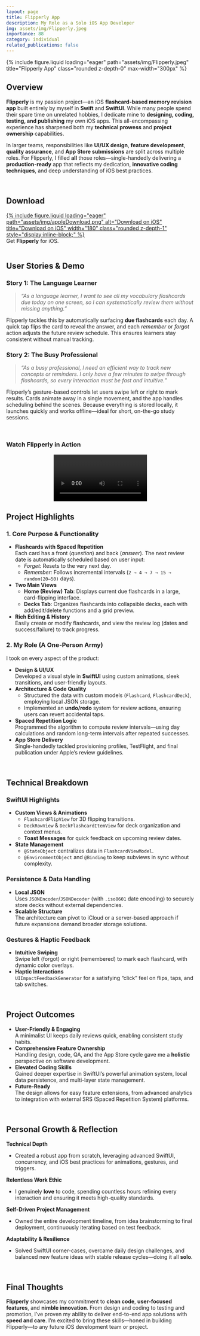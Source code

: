 ```yaml
---
layout: page
title: Flipperly App
description: My Role as a Solo iOS App Developer
img: assets/img/Flipperly.jpeg
importance: 88
category: individual
related_publications: false
---
```


<div class="row">
  <div class="col-sm mt-3 mt-md-0 text-center">
    {% include figure.liquid
       loading="eager"
       path="assets/img/Flipperly.jpeg"
       title="Flipperly App"
       class="rounded z-depth-0"
       max-width="300px"
    %}
  </div>
</div>

## Overview

**Flipperly** is my passion project—an iOS **flashcard-based memory revision app** built entirely by myself in **Swift** and **SwiftUI**. While many people spend their spare time on unrelated hobbies, I dedicate mine to **designing, coding, testing, and publishing** my own iOS apps. This all-encompassing experience has sharpened both my **technical prowess** and **project ownership** capabilities.

In larger teams, responsibilities like **UI/UX design**, **feature development**, **quality assurance**, and **App Store submissions** are split across multiple roles. For Flipperly, I filled **all** those roles—single-handedly delivering a **production-ready** app that reflects my dedication, **innovative coding techniques**, and deep understanding of iOS best practices.

<br>

## Download

<div class="row my-3">
  <div class="col-sm-12 text-center">
    <div class="row">
      <div class="col-sm">
        <a href="https://apps.apple.com/us/app/flipperly/id6743181103" 
           target="_blank" 
           style="display:inline-block;"
        >
          {% include figure.liquid
             loading="eager"
             path="assets/img/appleDownload.png"
             alt="Download on iOS"
             title="Download on iOS"
             width="180"
             class="rounded z-depth-1"
             style="display:inline-block;"
          %}
        </a>
      </div>
    </div>
    <div class="caption my-2">
      Get <strong>Flipperly</strong> for iOS.
    </div>
  </div>
</div>

<br>

## User Stories & Demo

### Story 1: The Language Learner

> _“As a language learner, I want to see all my vocabulary flashcards due today on one screen, so I can systematically review them without missing anything.”_

Flipperly tackles this by automatically surfacing **due flashcards** each day. A quick tap flips the card to reveal the answer, and each _remember_ or _forgot_ action adjusts the future review schedule. This ensures learners stay consistent without manual tracking.

### Story 2: The Busy Professional

> _“As a busy professional, I need an efficient way to track new concepts or reminders. I only have a few minutes to swipe through flashcards, so every interaction must be fast and intuitive.”_

Flipperly’s gesture-based controls let users swipe left or right to mark results. Cards animate away in a single movement, and the app handles scheduling behind the scenes. Because everything is stored locally, it launches quickly and works offline—ideal for short, on-the-go study sessions.

<br>

### Watch Flipperly in Action

<div style="display: flex; justify-content: center; align-items: center; flex-direction: row;">
  <video controls="" style="max-width: 250px;"> 
      <source src="/assets/video/flip.mp4" type="video/mp4">
    Your browser does not support the video tag.
  </video>
</div>

## Project Highlights

### 1. Core Purpose & Functionality

- **Flashcards with Spaced Repetition**  
  Each card has a front (_question_) and back (_answer_). The next review date is automatically scheduled based on user input:
  - _Forget:_ Resets to the very next day.
  - _Remember:_ Follows incremental intervals (`2 → 4 → 7 → 15 → random(20–50)` days).
- **Two Main Views**
  - **Home (Review) Tab**: Displays current due flashcards in a large, card-flipping interface.
  - **Decks Tab**: Organizes flashcards into collapsible decks, each with add/edit/delete functions and a grid preview.
- **Rich Editing & History**  
  Easily create or modify flashcards, and view the review log (dates and success/failure) to track progress.

### 2. My Role (A One-Person Army)

I took on every aspect of the product:

- **Design & UI/UX**  
  Developed a visual style in **SwiftUI** using custom animations, sleek transitions, and user-friendly layouts.
- **Architecture & Code Quality**
  - Structured the data with custom models (`Flashcard`, `FlashcardDeck`), employing local JSON storage.
  - Implemented an **undo/redo** system for review actions, ensuring users can revert accidental taps.
- **Spaced Repetition Logic**  
  Programmed the algorithm to compute review intervals—using day calculations and random long-term intervals after repeated successes.
- **App Store Delivery**  
  Single-handedly tackled provisioning profiles, TestFlight, and final publication under Apple’s review guidelines.

<br>

## Technical Breakdown

### SwiftUI Highlights

- **Custom Views & Animations**
  - `FlashcardFlipView` for 3D flipping transitions.
  - `DeckRowView` & `DeckFlashcardItemView` for deck organization and context menus.
  - **Toast Messages** for quick feedback on upcoming review dates.
- **State Management**
  - `@StateObject` centralizes data in `FlashcardViewModel`.
  - `@EnvironmentObject` and `@Binding` to keep subviews in sync without complexity.

### Persistence & Data Handling

- **Local JSON**  
  Uses `JSONEncoder`/`JSONDecoder` (with `.iso8601` date encoding) to securely store decks without external dependencies.
- **Scalable Structure**  
  The architecture can pivot to iCloud or a server-based approach if future expansions demand broader storage solutions.

### Gestures & Haptic Feedback

- **Intuitive Swiping**  
  Swipe left (forgot) or right (remembered) to mark each flashcard, with dynamic color overlays.
- **Haptic Interactions**  
  `UIImpactFeedbackGenerator` for a satisfying “click” feel on flips, taps, and tab switches.

<br>

## Project Outcomes

- **User-Friendly & Engaging**  
  A minimalist UI keeps daily reviews quick, enabling consistent study habits.
- **Comprehensive Feature Ownership**  
  Handling design, code, QA, and the App Store cycle gave me a **holistic** perspective on software development.
- **Elevated Coding Skills**  
  Gained deeper expertise in SwiftUI’s powerful animation system, local data persistence, and multi-layer state management.
- **Future-Ready**  
  The design allows for easy feature extensions, from advanced analytics to integration with external SRS (Spaced Repetition System) platforms.

<br>

## Personal Growth & Reflection

**Technical Depth**

- Created a robust app from scratch, leveraging advanced SwiftUI, concurrency, and iOS best practices for animations, gestures, and triggers.

**Relentless Work Ethic**

- I genuinely **love** to code, spending countless hours refining every interaction and ensuring it meets high-quality standards.

**Self-Driven Project Management**

- Owned the entire development timeline, from idea brainstorming to final deployment, continuously iterating based on test feedback.

**Adaptability & Resilience**

- Solved SwiftUI corner-cases, overcame daily design challenges, and balanced new feature ideas with stable release cycles—doing it all **solo**.

<br>

## Final Thoughts

**Flipperly** showcases my commitment to **clean code**, **user-focused features**, and **nimble innovation**. From design and coding to testing and promotion, I’ve proven my ability to deliver end-to-end app solutions with **speed and care**. I’m excited to bring these skills—honed in building Flipperly—to any future iOS development team or project.

<br>

